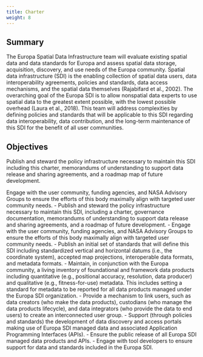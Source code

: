 ```yaml
---
title: Charter
weight: 8
---
```

## Summary
The Europa Spatial Data Infrastructure team will evaluate existing spatial data and data standards for Europa and assess spatial data storage, acquisition, discovery, and use needs of the Europa community. Spatial data infrastructure (SDI) is the enabling collection of spatial data users, data interoperability agreements, policies and standards, data access mechanisms, and the spatial data themselves (Rajabifard et al., 2002). The overarching goal of the Europa SDI is to allow nonspatial data experts to use spatial data to the greatest extent possible, with the lowest possible overhead (Laura et al., 2018). This team will address complexities by defining policies and standards that will be applicable to this SDI regarding data interoperability, data contribution, and the long-term maintenance of this SDI for the benefit of all user communities.

## Objectives
Publish and steward the policy infrastructure necessary to maintain this SDI including this charter, memorandums of understanding to support data release and sharing agreements, and a roadmap map of future development.

Engage with the user community, funding agencies, and NASA Advisory Groups to ensure the efforts of this body maximally align with targeted user community needs.
    - Publish and steward the policy infrastructure necessary to maintain this SDI, including a charter, governance documentation, memorandums of understanding to support data release and sharing agreements, and a roadmap of future development.
    - Engage with the user community, funding agencies, and NASA Advisory Groups to ensure the efforts of this body maximally align with targeted user community needs.
    - Publish an initial set of standards that will define this SDI including standardized vertical and horizontal datums (i.e., the coordinate system), accepted map projections, interoperable data formats, and metadata formats.
    - Maintain, in conjunction with the Europa community, a living inventory of foundational and framework data products including quantitative (e.g., positional accuracy, resolution, data producer) and qualitative (e.g., fitness-for-use) metadata. This includes setting a standard for metadata to be reported for all data products managed under the Europa SDI organization.
    - Provide a mechanism to link users, such as data creators (who make the data products), custodians (who manage the data products lifecycle), and data integrators (who provide the data to end users) to create an interconnected user group.
    - Support (through policies and standards) the development of data discovery and access portals making use of Europa SDI managed data and associated Application Programming Interfaces (APIs).
    - Ensure the public release of all Europa SDI managed data products and APIs.
    - Engage with tool developers to ensure support for data and standards included in the Europa SDI.
